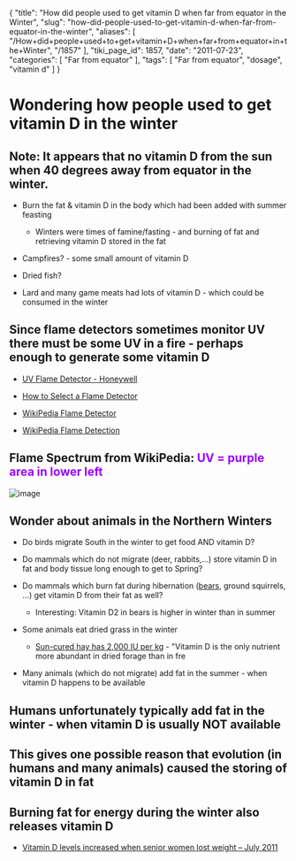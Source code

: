 {
    "title": "How did people used to get vitamin D when far from equator in the Winter",
    "slug": "how-did-people-used-to-get-vitamin-d-when-far-from-equator-in-the-winter",
    "aliases": [
        "/How+did+people+used+to+get+vitamin+D+when+far+from+equator+in+the+Winter",
        "/1857"
    ],
    "tiki_page_id": 1857,
    "date": "2011-07-23",
    "categories": [
        "Far from equator"
    ],
    "tags": [
        "Far from equator",
        "dosage",
        "vitamin d"
    ]
}


# Wondering how people used to get vitamin D in the winter

## Note: It appears that no vitamin D from the sun when 40 degrees away from equator in the winter.

* Burn the fat & vitamin D in the body which had been added with summer feasting

   * Winters were times of famine/fasting - and burning of fat and retrieving vitamin D stored in the fat

* Campfires? - some small amount of vitamin D

* Dried fish?

* Lard and many game meats had lots of vitamin D - which could be consumed in the winter

## Since flame detectors sometimes monitor UV there must be some UV in a fire - perhaps enough to generate some vitamin D

* [UV Flame Detector - Honeywell](http://www.lesman.com/unleashd/catalog/combustion/combustion_honeywell_C7061UVDetector.html)

* [How to Select a Flame Detector](http://www.gmigasandflame.com/article_how_to_select_a_flame_detector.html)

* [WikiPedia Flame Detector](http://en.wikipedia.org/wiki/Flame_detector)

* [WikiPedia Flame Detection](http://en.wikipedia.org/wiki/Flame_detection)

## Flame Spectrum from WikiPedia:  **<span style="color:#90F;">UV = purple area in lower left</span>** 

<img src="https://d378j1rmrlek7x.cloudfront.net/attachments/jpeg/flame-spectrum-from-wikipedia.jpg" alt="image" style="max-width: 400px;">

## Wonder about animals in the Northern Winters

* Do birds migrate South in the winter to get food AND vitamin D?

* Do mammals which do not migrate (deer, rabbits,...) store vitamin D in fat and body tissue long enough to get to Spring?

* Do mammals which burn fat during hibernation ([bears](http://www.plosone.org/article/info%3Adoi%2F10.1371%2Fjournal.pone.0021483), ground squirrels, ...) get vitamin D from their fat as well?

   * Interesting: Vitamin D2 in bears is higher in winter than in summer

* Some animals eat dried grass in the winter

   * [Sun-cured hay has 2,000 IU per kg](/tags/sun-cured-hay-has-2000-iu-per-kg.html) - "Vitamin D is the only nutrient more abundant in dried forage than in fre

* Many animals (which do not migrate) add fat in the summer - when vitamin D happens to be available

## Humans unfortunately typically add fat in the winter - when vitamin D is usually NOT available

## This gives one possible reason that evolution (in humans and many animals) caused the storing of vitamin D in fat

## Burning fat for energy during the winter also releases vitamin D

* [Vitamin D levels increased when senior women lost weight – July 2011](/posts/vitamin-d-levels-increased-when-senior-women-lost-weight)